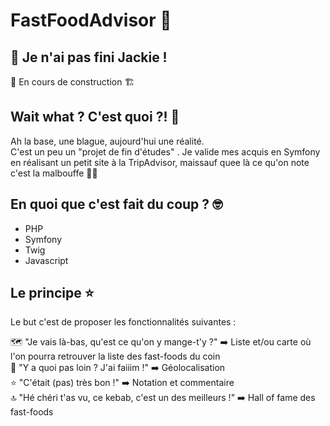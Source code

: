# FastFoodAdvisor 🍔

## 👷 Je n'ai pas fini Jackie !

🚧 En cours de construction 🏗️

## Wait what ? C'est quoi ?! 🤔

Ah la base, une blague, aujourd'hui une réalité.<br />
C'est un peu un "projet de fin d'études" . Je valide mes acquis en Symfony en réalisant un petit site à la TripAdvisor, maissauf quee là ce qu'on note c'est la malbouffe 🍔🍟

## En quoi que c'est fait du coup ? 🤓

- PHP
- Symfony 
- Twig
- Javascript

## Le principe ⭐

Le but c'est de proposer les fonctionnalités suivantes : 

🗺️ "Je vais là-bas, qu'est ce qu'on y mange-t'y ?" ➡️ Liste et/ou carte où l'on pourra retrouver la liste des fast-foods du coin<br />
📍 "Y a quoi pas loin ? J'ai faiiim !" ➡️ Géolocalisation <br />
⭐ "C'était (pas) très bon !" ➡️ Notation et commentaire <br />
🔝 "Hé chéri t'as vu, ce kebab, c'est un des meilleurs !" ➡️ Hall of fame des fast-foods <br />
